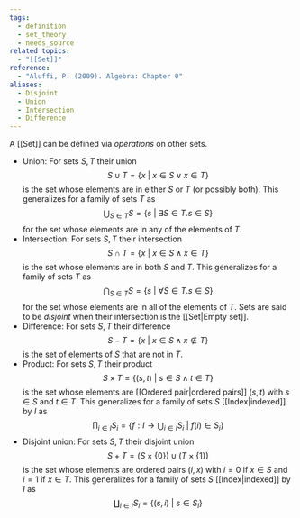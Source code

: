 ```yaml
---
tags:
  - definition
  - set_theory
  - needs_source
related topics:
  - "[[Set]]"
reference:
  - "Aluffi, P. (2009). Algebra: Chapter 0"
aliases:
  - Disjoint
  - Union
  - Intersection
  - Difference
---
```

A [[Set]] can be defined via _operations_ on other sets. 
- Union:
	For sets $S,T$ their union$$
		S\cup T=\{x\ |\ x\in S \lor x\in T\}
	$$is the set whose elements are in either $S$ or $T$ (or possibly both). This generalizes for a family of sets $T$ as$$
		\bigcup_{S\in T} S = \{s\ |\ \exists S\in T.s\in S\}
	$$for the set whose elements are in any of the elements of $T$.
- Intersection:
	For sets $S,T$ their intersection$$
		S\cap T = \{x\ |\ x\in S \land x\in T\}
	$$is the set whose elements are in both $S$ and $T$. This generalizes for a family of sets $T$ as$$
		\bigcap_{S\in T} S=\{s\ |\ \forall S\in T. s\in S\}
	$$for the set whose elements are in all of the elements of $T$. Sets are said to be _disjoint_ when their intersection is the [[Set|Empty set]].
- Difference:
	For sets $S,T$ their difference$$
		S-T = \{x\ |\ x\in S \land x\notin T\}
	$$is the set of elements of $S$ that are not in $T$.
- Product:
	For sets $S,T$ their product$$
		S\times T = \{(s,t)\ |\ s\in S \land t\in T\}
	$$is the set whose elements are [[Ordered pair|ordered pairs]] $(s,t)$ with $s\in S$ and $t\in T$. This generalizes for a family of sets $S$ [[Index|indexed]] by $I$ as$$
		\prod_{i\in I} S_i = \left.\left\{ f:I\to\bigcup_{i\in I}S_i\ \right|\ f(i)\in S_i\right\}
	$$
- Disjoint union:
	For sets $S,T$ their disjoint union$$
		S+T = (S\times\{0\}) \cup (T\times\{1\})
	$$is the set whose elements are ordered pairs $(i,x)$ with $i= 0$ if $x\in S$ and $i=1$ if $x\in T$. This generalizes for a family of sets $S$ [[Index|indexed]] by $I$ as$$
		\coprod_{i\in I}S_i = \{(s,i)\ |\ s\in S_i\}
	$$